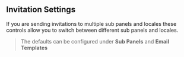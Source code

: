 ## Invitation Settings
If you are sending invitations to multiple sub panels and locales these controls allow you to switch between different sub panels and locales. 

> The defaults can be configured under **Sub Panels** and **Email Templates**
